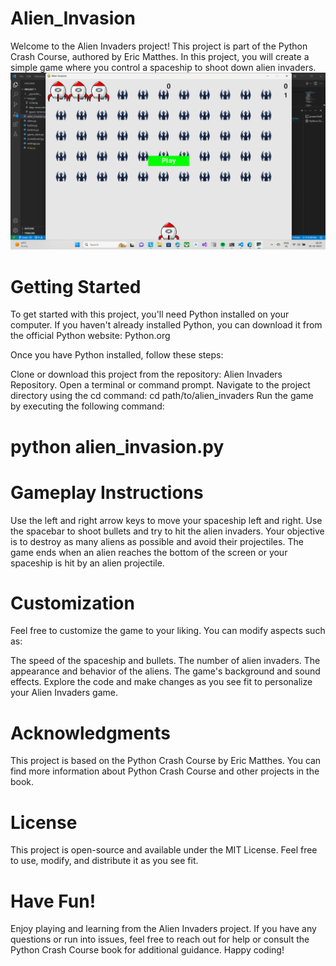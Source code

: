 # Alien_Invasion
Welcome to the Alien Invaders project! This project is part of the Python Crash Course, authored by Eric Matthes. In this project, you will create a simple game where you control a spaceship to shoot down alien invaders.
![Game Screenshot](https://github.com/NGURE-TIM/Alien_Invasion/blob/main/images/Screenshot%202023-10-09%20183500.png)
# Getting Started
To get started with this project, you'll need Python installed on your computer. If you haven't already installed Python, you can download it from the official Python website: Python.org

Once you have Python installed, follow these steps:

Clone or download this project from the repository: Alien Invaders Repository.
Open a terminal or command prompt.
Navigate to the project directory using the cd command:
cd path/to/alien_invaders
Run the game by executing the following command:
# python alien_invasion.py
# Gameplay Instructions
Use the left and right arrow keys to move your spaceship left and right.
Use the spacebar to shoot bullets and try to hit the alien invaders.
Your objective is to destroy as many aliens as possible and avoid their projectiles.
The game ends when an alien reaches the bottom of the screen or your spaceship is hit by an alien projectile.
# Customization
Feel free to customize the game to your liking. You can modify aspects such as:

The speed of the spaceship and bullets.
The number of alien invaders.
The appearance and behavior of the aliens.
The game's background and sound effects.
Explore the code and make changes as you see fit to personalize your Alien Invaders game.

# Acknowledgments
This project is based on the Python Crash Course by Eric Matthes. You can find more information about Python Crash Course and other projects in the book.

# License
This project is open-source and available under the MIT License. Feel free to use, modify, and distribute it as you see fit.

# Have Fun!
Enjoy playing and learning from the Alien Invaders project. If you have any questions or run into issues, feel free to reach out for help or consult the Python Crash Course book for additional guidance. Happy coding!

